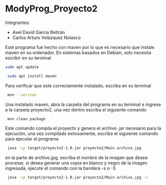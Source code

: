# ModyProg_Proyecto2
Integrantes: 
- Axel David García Beltrán
- Carlos Arturo Velázquez Nolasco 

Este programa fue hecho con maven por lo que es necesario que instale maven en su
ordenador.
En sistemas basados en Debian, solo necesita escribir en su terminal
```bash
sudo apt update
```
```bash
 sudo apt install maven
```
Para verificar que este correctamente instalado, escriba en su terminal
```bash
 mvn --version
```
Una instalado maven, abra la carpeta del programa en su terminal e ingrese a la
carpeta proyecto2, una vez dentro escriba el siguiente comando

```bash
 mvn clean package
```
Este comando compila el proyecto y genera el archivo .jar necesario para la ejecución,
una vez compilado exitosamente, escriba el siguiente comando para ejecutar el programa

```bash
 java -cp target/proyecto2-1.0.jar proyecto2/Main archivo.jpg
```
en la parte de archivo.jpg, escriba el nombre de la imagen que desea procesar, si desea
generar una copia en blanco y negro de la imagen ingresada, ejecute el comando con la
bandera -s o -S

```bash
 java -cp target/proyecto2-1.0.jar proyecto2/Main archivo.jpg -s
```
